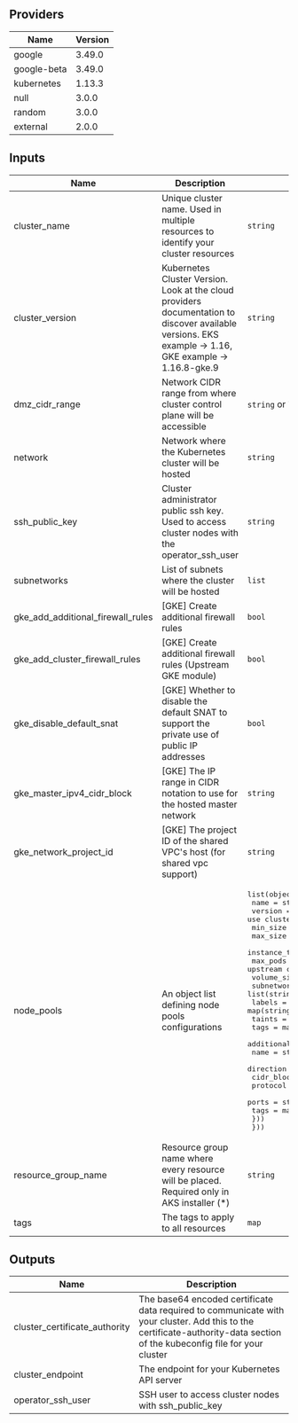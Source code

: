 ## Providers

| Name        | Version |
| ----------- | ------- |
| google      | 3.49.0  |
| google-beta | 3.49.0  |
| kubernetes  | 1.13.3  |
| null        | 3.0.0   |
| random      | 3.0.0   |
| external    | 2.0.0   |

## Inputs

| Name                              | Description                                                                                                                                            | Type                                                                                                                                                                                                                                                                                                                                                                                                                                                                                                                                                                                                                                                                                                                                                                       | Default         | Required |
| --------------------------------- | ------------------------------------------------------------------------------------------------------------------------------------------------------ | -------------------------------------------------------------------------------------------------------------------------------------------------------------------------------------------------------------------------------------------------------------------------------------------------------------------------------------------------------------------------------------------------------------------------------------------------------------------------------------------------------------------------------------------------------------------------------------------------------------------------------------------------------------------------------------------------------------------------------------------------------------------------- | --------------- | :------: |
| cluster_name                      | Unique cluster name. Used in multiple resources to identify your cluster resources                                                                     | `string`                                                                                                                                                                                                                                                                                                                                                                                                                                                                                                                                                                                                                                                                                                                                                                   | n/a             |   yes    |
| cluster_version                   | Kubernetes Cluster Version. Look at the cloud providers documentation to discover available versions. EKS example -> 1.16, GKE example -> 1.16.8-gke.9 | `string`                                                                                                                                                                                                                                                                                                                                                                                                                                                                                                                                                                                                                                                                                                                                                                   | n/a             |   yes    |
| dmz_cidr_range                    | Network CIDR range from where cluster control plane will be accessible                                                                                 | `string` or `list(string)`                                                                                                                                                                                                                                                                                                                                                                                                                                                                                                                                                                                                                                                                                                                                                 | n/a             |   yes    |
| network                           | Network where the Kubernetes cluster will be hosted                                                                                                    | `string`                                                                                                                                                                                                                                                                                                                                                                                                                                                                                                                                                                                                                                                                                                                                                                   | n/a             |   yes    |
| ssh_public_key                    | Cluster administrator public ssh key. Used to access cluster nodes with the operator_ssh_user                                                          | `string`                                                                                                                                                                                                                                                                                                                                                                                                                                                                                                                                                                                                                                                                                                                                                                   | n/a             |   yes    |
| subnetworks                       | List of subnets where the cluster will be hosted                                                                                                       | `list`                                                                                                                                                                                                                                                                                                                                                                                                                                                                                                                                                                                                                                                                                                                                                                     | n/a             |   yes    |
| gke_add_additional_firewall_rules | [GKE] Create additional firewall rules                                                                                                                 | `bool`                                                                                                                                                                                                                                                                                                                                                                                                                                                                                                                                                                                                                                                                                                                                                                     | `true`          |    no    |
| gke_add_cluster_firewall_rules    | [GKE] Create additional firewall rules (Upstream GKE module)                                                                                           | `bool`                                                                                                                                                                                                                                                                                                                                                                                                                                                                                                                                                                                                                                                                                                                                                                     | `false`         |    no    |
| gke_disable_default_snat          | [GKE] Whether to disable the default SNAT to support the private use of public IP addresses                                                            | `bool`                                                                                                                                                                                                                                                                                                                                                                                                                                                                                                                                                                                                                                                                                                                                                                     | `false`         |    no    |
| gke_master_ipv4_cidr_block        | [GKE] The IP range in CIDR notation to use for the hosted master network                                                                               | `string`                                                                                                                                                                                                                                                                                                                                                                                                                                                                                                                                                                                                                                                                                                                                                                   | `"10.0.0.0/28"` |    no    |
| gke_network_project_id            | [GKE] The project ID of the shared VPC's host (for shared vpc support)                                                                                 | `string`                                                                                                                                                                                                                                                                                                                                                                                                                                                                                                                                                                                                                                                                                                                                                                   | `""`            |    no    |
| node_pools                        | An object list defining node pools configurations                                                                                                      | <pre>list(object({<br>    name          = string<br>    version       = string # null to use cluster_version<br>    min_size      = number<br>    max_size      = number<br>    instance_type = string<br>    max_pods      = number # null to use default upstream configuration<br>    volume_size   = number<br>    subnetworks   = list(string) # "" to use default upstream configuration<br>    labels        = map(string)<br>    taints        = list(string)<br>    tags          = map(string)<br>    additional_firewall_rules = list(object({<br>      name       = string<br>      direction  = string<br>      cidr_block = string<br>      protocol   = string<br>      ports      = string<br>      tags       = map(string)<br>    }))<br>  }))<br></pre> | `[]`            |    no    |
| resource_group_name               | Resource group name where every resource will be placed. Required only in AKS installer (*)                                                            | `string`                                                                                                                                                                                                                                                                                                                                                                                                                                                                                                                                                                                                                                                                                                                                                                   | `""`            |    no    |
| tags                              | The tags to apply to all resources                                                                                                                     | `map`                                                                                                                                                                                                                                                                                                                                                                                                                                                                                                                                                                                                                                                                                                                                                                      | `{}`            |    no    |

## Outputs

| Name                          | Description                                                                                                                                                               |
| ----------------------------- | ------------------------------------------------------------------------------------------------------------------------------------------------------------------------- |
| cluster_certificate_authority | The base64 encoded certificate data required to communicate with your cluster. Add this to the certificate-authority-data section of the kubeconfig file for your cluster |
| cluster_endpoint              | The endpoint for your Kubernetes API server                                                                                                                               |
| operator_ssh_user             | SSH user to access cluster nodes with ssh_public_key                                                                                                                      |